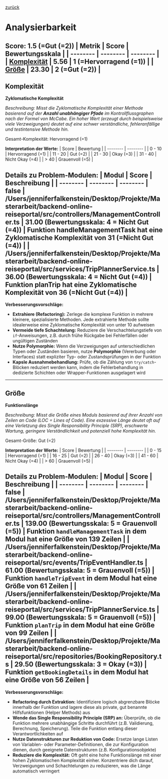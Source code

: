 [zurück](../REPORT.md)
# Analysierbarkeit
Score: 1.5 (=Gut (=2))
| Metrik | Score | Bewertungsskala |
| -------- | -------- | -------- |
| [Komplexität](#komplexität) | 5.56 | 1 (=Hervorragend (=1)) |
| [Größe](#größe) | 23.30 | 2 (=Gut (=2)) |
-----
## Komplexität
**Zyklomatische Komplexität**
 
*Beschreibung: Misst die Zyklomatische Komplexität einer Methode basierend auf der **Anzahl unabhängiger Pfade** im Kontrollflussgraphen nach der Formel von McCabe. Ein hoher Wert (erzeugt durch beispielsweise viele Verzweigungen) deutet auf eine schwer verständliche, fehleranfällige und testintensive Methode hin.*
 
Gesamt-Komplexität: Hervorragend (=1)
 
**Interpretation der Werte:**
| Score | Bewertung |
| -------- | -------- |
| 0 - 10 | Hervorragend (=1) |
| 11 - 20 | Gut (=2) |
| 21 - 30 | Okay (=3) |
| 31 - 40 | Nicht Okay (=4) |
| > 40 | Grauenvoll (=5) |
 
**Details zu Problem-Modulen:**
| Modul | Score | Beschreibung |
| -------- | -------- | -------- |
false
| /Users/jenniferfalkenstein/Desktop/Projekte/Masterarbeit/backend-online-reiseportal/src/controllers/ManagementController.ts | 31.00 (Bewertungsskala: 4 = Nicht Gut (=4)) | Funktion handleManagementTask hat eine Zyklomatische Komplexität von 31 (=Nicht Gut (=4)) |
| /Users/jenniferfalkenstein/Desktop/Projekte/Masterarbeit/backend-online-reiseportal/src/services/TripPlannerService.ts | 36.00 (Bewertungsskala: 4 = Nicht Gut (=4)) | Funktion planTrip hat eine Zyklomatische Komplexität von 36 (=Nicht Gut (=4)) |
-----
**Verbesserungsvorschläge:**
- **Extrahiere (Refactoring):** Zerlege die komplexe Funktion in mehrere kleinere, spezialisierte Methoden. Jede extrahierte Methode sollte idealerweise eine Zyklomatische Komplexität von unter 10 aufweisen
- **Vermeide tiefe Schachtelung:** Reduziere die Verschachtelungstiefe von `if`-Anweisungen, z.B. durch frühe Rückgabe bei Fehlerfällen oder ungültigen Zuständen
- **Nutze Polymorphie:** Wenn die Verzweigungen auf unterschiedlichen Typen oder Zuständen basieren, nutze **Polymorphie** (Vererbung oder Interfaces) statt expliziter Typ- oder Zustandsprüfungen in der Funktion
- **Kapsle Ausnahmebehandlung:** Prüfe, ob die Zählung von `try/catch`-Blöcken reduziert werden kann, indem die Fehlerbehandlung in dedizierte Schichten oder Wrapper-Funktionen ausgelagert wird
-----
## Größe
**Funktionslänge**
 
*Beschreibung: Misst die Größe eines Moduls basierend auf ihrer Anzahl von Zeilen an Code (LOC = Lines of Code). Eine exzessive Länge deutet oft auf eine Verletzung des Single Responsibility Principle (SRP), erschwerte Wartung, geringere Verständlichkeit und potenziell hohe Komplexität hin.*
 
Gesamt-Größe: Gut (=2)
 
**Interpretation der Werte:**
| Score | Bewertung |
| -------- | -------- |
| 0 - 15 | Hervorragend (=1) |
| 16 - 25 | Gut (=2) |
| 26 - 40 | Okay (=3) |
| 41 - 60 | Nicht Okay (=4) |
| > 60 | Grauenvoll (=5) |
 
**Details zu Problem-Modulen:**
| Modul | Score | Beschreibung |
| -------- | -------- | -------- |
false
| /Users/jenniferfalkenstein/Desktop/Projekte/Masterarbeit/backend-online-reiseportal/src/controllers/ManagementController.ts | 139.00 (Bewertungsskala: 5 = Grauenvoll (=5)) | Funktion `handleManagementTask` in dem Modul hat eine Größe von 139 Zeilen |
| /Users/jenniferfalkenstein/Desktop/Projekte/Masterarbeit/backend-online-reiseportal/src/events/TripEventHandler.ts | 61.00 (Bewertungsskala: 5 = Grauenvoll (=5)) | Funktion `handleTripEvent` in dem Modul hat eine Größe von 61 Zeilen |
| /Users/jenniferfalkenstein/Desktop/Projekte/Masterarbeit/backend-online-reiseportal/src/services/TripPlannerService.ts | 99.00 (Bewertungsskala: 5 = Grauenvoll (=5)) | Funktion `planTrip` in dem Modul hat eine Größe von 99 Zeilen |
| /Users/jenniferfalkenstein/Desktop/Projekte/Masterarbeit/backend-online-reiseportal/src/repositories/BookingRepository.ts | 29.50 (Bewertungsskala: 3 = Okay (=3)) | Funktion `getBookingDetails` in dem Modul hat eine Größe von 56 Zeilen |
-----
**Verbesserungsvorschläge:**
- **Refactoring durch Extraktion:** Identifiziere logisch abgrenzbare Blöcke innerhalb der Funktion und lagere diese als private, gut benannte Hilfsfunktionen (Helper Methods) aus
- **Wende das Single Responsibility Principle (SRP) an:** Überprüfe, ob die Funktion mehrere unabhängige Schritte durchführt (z.B. Validierung, Berechnung, Speicherung). Teile die Funktion entlang dieser Verantwortlichkeiten auf
- **Nutze Datenstrukturen zur Reduktion von Code:** Ersetze lange Listen von Variablen- oder Parameter-Definitionen, die zur Konfiguration dienen, durch geeignete Datenstrukturen (z.B. Konfigurationsobjekte)
- **Reduziere die Komplexität:** Oft geht eine hohe Funktionslänge mit einer hohen Zyklomatischen Komplexität einher. Konzentriere dich darauf, Verzweigungen und Schachtelungen zu reduzieren, was die Länge automatisch verringert
